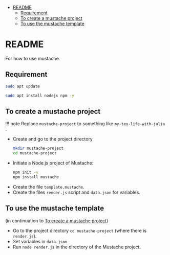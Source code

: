 - [README](#readme)
  - [Requirement](#requirement)
  - [To create a mustache project](#to-create-a-mustache-project)
  - [To use the mustache template](#to-use-the-mustache-template)


# README
For how to use mustache.

## Requirement

```bash
sudo apt update
```

```bash
sudo apt install nodejs npm -y
```

## To create a mustache project

!!! note 
    Replace `mustache-project` to something like `my-tex-life-with-julia` .

- Create and go to the project directory
  ```bash
  mkdir mustache-project
  cd mustache-project
  ```
- Initiate a Node.js project of Mustache:
  ```bash
  npm init -y
  npm install mustache
  ```
- Create the file `template.mustache`.
- Create the files `render.js` script and `data.json` for variables.



## To use the mustache template

(in continuation to [To create a mustache project](#to-create-a-mustache-project))
- Go to the project directory `cd mustache-project` (where there is `render.js`).
- Set variables in `data.json`
- Run `node render.js` in the directory of the Mustache project.
